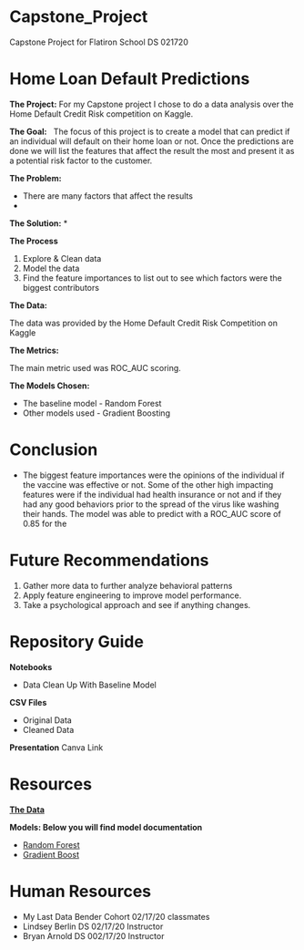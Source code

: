 # Capstone_Project
Capstone Project for Flatiron School DS 021720

# Home Loan Default Predictions

**The Project:**
  For my Capstone project I chose to do a data analysis over the Home Default Credit Risk competition on Kaggle.

**The Goal:**
  The focus of this project is to create a model that can predict if an individual will default on their home loan or not. Once the predictions are done we will list the features that affect the result the most and present it as a potential risk factor to the customer.

**The Problem:**
* There are many factors that affect the results
* 

**The Solution:**
* 


**The Process**

1. Explore & Clean data 
2. Model the data
3. Find the feature importances to list out to see which factors were the biggest contributors

**The Data:** 

The data was provided by the Home Default Credit Risk Competition on Kaggle

**The Metrics:** 

The main metric used was ROC_AUC scoring.

**The Models Chosen:**
* The baseline model - Random Forest
* Other models used - Gradient Boosting

# Conclusion
* The biggest feature importances were the opinions of the individual if the vaccine was effective or not. Some of the other high impacting features were if the individual had health insurance or not and if they had any good behaviors prior to the spread of the virus like washing their hands. The model was able to predict with a ROC_AUC score of 0.85 for the 

# Future Recommendations
1. Gather more data to further analyze behavioral patterns
2. Apply feature engineering to improve model performance.
3. Take a psychological approach and see if anything changes.


# Repository Guide

**Notebooks**
* Data Clean Up With Baseline Model

**CSV Files**
* Original Data
* Cleaned Data

**Presentation**
Canva Link

# Resources

**[The Data](https://www.kaggle.com/c/home-credit-default-risk/overview)**

**Models: Below you will find model documentation**

* [Random Forest](https://scikit-learn.org/stable/modules/generated/sklearn.ensemble.RandomForestClassifier.html)
* [Gradient Boost](https://scikit-learn.org/stable/modules/generated/sklearn.ensemble.GradientBoostingClassifier.html)
 
# Human Resources
* My Last Data Bender Cohort 02/17/20 classmates
* Lindsey Berlin DS 02/17/20 Instructor 
* Bryan Arnold DS 002/17/20 Instructor
